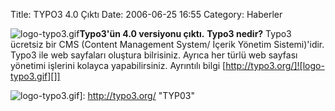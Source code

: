 Title: TYPO3 4.0 Çıktı
Date: 2006-06-25 16:55
Category: Haberler

![logo-typo3.gif][]**Typo3'ün 4.0 versiyonu çıktı.** **Typo3
nedir?** Typo3 ücretsiz bir CMS (Content Management System/ İçerik
Yönetim Sistemi)'idir. Typo3 ile web sayfaları oluştura bilrisiniz.
Ayrıca her türlü web sayfası yönetimi işlerini kolayca yapabilirsiniz.
Ayrıntılı bilgi [http://typo3.org/]![logo-typo3.gif][]]

  [logo-typo3.gif]: /images/logo-typo3.gif
  ![logo-typo3.gif][]]: http://typo3.org/ "TYP03"
